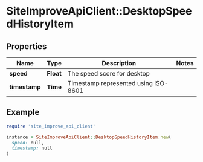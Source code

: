 # SiteImproveApiClient::DesktopSpeedHistoryItem

## Properties

| Name | Type | Description | Notes |
| ---- | ---- | ----------- | ----- |
| **speed** | **Float** | The speed score for desktop |  |
| **timestamp** | **Time** | Timestamp represented using ISO-8601 |  |

## Example

```ruby
require 'site_improve_api_client'

instance = SiteImproveApiClient::DesktopSpeedHistoryItem.new(
  speed: null,
  timestamp: null
)
```


